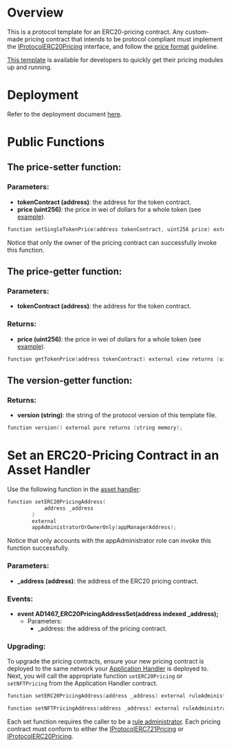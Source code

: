 # Overview

This is a protocol template for an ERC20-pricing contract. Any custom-made pricing contract that intends to be protocol compliant must implement the [IProtocolERC20Pricing](../../../src/common/IProtocolERC20Pricing.sol) interface, and follow the [price format](./README.md) guideline.

[This template](../../../src/client/pricing/ProtocolERC20Pricing.sol) is available for developers to quickly get their pricing modules up and running.

# Deployment

Refer to the deployment document [here](./DEPLOY-PRICING.md).

# Public Functions

## The price-setter function:

### Parameters:
- **tokenContract (address)**: the address for the token contract.
- **price (uint256)**: the price in wei of dollars for a whole token (see [example](./README.md)).

```c
function setSingleTokenPrice(address tokenContract, uint256 price) external onlyOwner;
```

Notice that only the owner of the pricing contract can successfully invoke this function.

## The price-getter function:
    
### Parameters:
- **tokenContract (address)**: the address for the token contract.

### Returns:
- **price (uint256)**: the price in wei of dollars for a whole token (see [example](./README.md)).

```c
function getTokenPrice(address tokenContract) external view returns (uint256 price);
```

## The version-getter function:
    
### Returns: 

- **version (string)**: the string of the protocol version of this template file.
```c
function version() external pure returns (string memory);
```

# Set an ERC20-Pricing Contract in an Asset Handler 

Use the following function in the [asset handler](../architecture/client/assetHandler/PROTOCOL-FUNGIBLE-TOKEN-HANDLER.md):

```c
function setERC20PricingAddress(
            address _address
        ) 
        external 
        appAdministratorOrOwnerOnly(appManagerAddress);
```
Notice that only accounts with the appAdministrator role can invoke this function successfully.

### Parameters:

- **_address (address)**: the address of the ERC20 pricing contract.

### Events:

- **event AD1467_ERC20PricingAddressSet(address indexed _address);**
    - Parameters:
        - _address: the address of the pricing contract.

### Upgrading: 

To upgrade the pricing contracts, ensure your new pricing contract is deployed to the same network your [Application Handler](../architecture/client/application/APPLICATION-HANDLER.md) is deployed to. Next, you will call the appropriate function `setERC20Pricing` or `setNFTPricing` from the Application Handler contract. 


```c
function setERC20PricingAddress(address _address) external ruleAdministratorOnly(appManagerAddress)
```

```c
function setNFTPricingAddress(address _address) external ruleAdministratorOnly(appManagerAddress)
```


Each set function requires the caller to be a [rule administrator](../permissions/ADMIN-ROLES.md). Each pricing contract must conform to either the [IProtocolERC721Pricing](../../../src/common/IProtocolERC721Pricing.sol) or [IProtocolERC20Pricing](../../../src/common/IProtocolERC20Pricing.sol).
